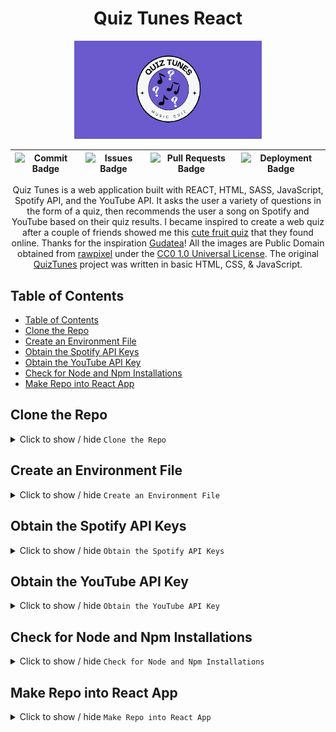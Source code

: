 <div align="center">
<h1>Quiz Tunes React</h1>

<img src="public/img/logo/QuizTunesCardLogo.png" alt="Quiz Tunes Card Logo" width="300">

| ![Commit Badge](https://img.shields.io/github/last-commit/Miramoop/Quiz-Tunes-React) | ![Issues Badge](https://img.shields.io/github/issues-raw/Miramoop/Quiz-Tunes-React) | ![Pull Requests Badge](https://img.shields.io/github/issues-pr-raw/Miramoop/Quiz-Tunes-React.svg?style=flat-square&logo=github&logoColor=white) | ![Deployment Badge](https://deploy-badge.vercel.app/vercel/quiz-tunes-react) |
| :----------------------------------------------------------------------------------: | :---------------------------------------------------------------------------------: | :---------------------------------------------------------------------------------------------------------------------------------------------: | :--------------------------------------------------------------------------: |

Quiz Tunes is a web application built with REACT, HTML, SASS, JavaScript, Spotify API, and the YouTube API. It asks the user a variety of questions in the form of a quiz, then recommends the user a song on Spotify and YouTube based on their quiz results. I became inspired to create a web quiz after a couple of friends showed me this [cute fruit quiz](https://github.com/Gudetea/FruitCard-Odyssey) that they found online. Thanks for the inspiration [Gudatea](https://github.com/Gudetea)! All the images are Public Domain obtained from [rawpixel](https://www.rawpixel.com/) under the [CC0 1.0 Universal License](https://creativecommons.org/publicdomain/zero/1.0/). The original [QuizTunes](https://github.com/Miramoop/Quiz-Tunes) project was written in basic HTML, CSS, & JavaScript.

</div>

## Table of Contents

- [Table of Contents](#table-of-contents)
- [Clone the Repo](#clone-the-repo)
- [Create an Environment File](#create-an-environment-file)
- [Obtain the Spotify API Keys](#obtain-the-spotify-api-keys)
- [Obtain the YouTube API Key](#obtain-the-youtube-api-key)
- [Check for Node and Npm Installations](#check-for-node-and-npm-installations)
- [Make Repo into React App](#make-repo-into-react-app)

## Clone the Repo

<details>
    <summary>Click to show / hide <code>Clone the Repo</code></summary><br>
    <div style="border-left: 5px solid #2196f3; padding: 10px; margin: 10px 0;">
      <strong>NOTE:</strong> We need to clone the Github Repo onto your local machine. If you are not sure how to do this, you can follow the below instructions to learn how to clone the repo.</div>
    <ol>
      <li>Open the command prompt on your computer (It will open to the below directory as default)</li>
      <pre><code>C:\Users\YOURUSERNAME></pre></code>
      <li>Click the code button on the GitHub Repo</li>
      <img src="public/img/readmeInstructions/github/github-clone-code-button-red.png" alt="GitHub Clone Code Button with Red Square around it">
      <li>It opens to reveal the HTTPS code for Cloning the Repo</li>
       <img src="public/img/readmeInstructions/github/github-clone-https-link-button.png" alt="GitHub Clone Link with Red Square around it">
      <li>That link is copied into the below command</li>
      <pre><code>C:\Users\YOURUSERNAME> git clone https://github.com/Miramoop/Quiz-Tunes-React.git</pre></code>
      <div style=" border-left: 5px solid #f44336; padding: 10px; margin: 10px 0;">
      <strong>IMPORTANT:</strong> Make sure to keep the command prompt open for the next step </div>
      <li> Here are more instructions on cloning a repo, if you need any help:  <a href="https://docs.github.com/en/repositories/creating-and-managing-repositories/cloning-a-repository">GitHub Docs on Cloning Repos</a></li>
   </ol>
    <div align="right">[ <a href="#table-of-contents">↑ Back to Top ↑</a> ]</div>
</details>

## Create an Environment File

  <details>
    <summary>Click to show / hide <code>Create an Environment File</code></summary><br>
    <ol>
      <li>Navigate to the cloned repo folder on your computer using the below command</li>
         <pre><code>C:\Users\YOURUSERNAME> cd quiz-tunes-react</pre></code>
      <li>Next, we must create an environment variables file using the following command</li>
       <pre><code>C:\Users\YOURUSERNAME\quiz-tunes-react> echo. > environment.env </pre></code>
      <li>Now we must access that file using the following command</li>
      <pre><code>C:\Users\YOURUSERNAME\quiz-tunes-react> echo. > environment.env </pre></code>
       <div style=" border-left: 5px solid #f44336; padding: 10px; margin: 10px 0;">
      <strong>IMPORTANT:</strong> We will get the exact keys that need to be added into this file in the next two steps, so keep this file open. </div>
    </ol>
    <div align="right">[ <a href="#table-of-contents">↑ Back to Top ↑</a> ]</div>
  </details>

## Obtain the Spotify API Keys

 <details>
    <summary>Click to show / hide <code>Obtain the Spotify API Keys</code></summary><br>
    <ol>
      <li>We must go to the <a href="https://developer.spotify.com/" target="_blank">Spotify Developer Dashboard</a> to get our Spotify API keys
      <div style="border-left: 5px solid #2196f3; padding: 10px; margin: 10px 0;">
      <strong>NOTE:</strong> You must log in with a Spotify account (it can be either free or premium)</div>
      <li>Once logged in, you must click the button in the top right of the screen and select dashboard from the dropdown</li>
      <img src="public/img/readmeInstructions/spotify/spotify-developer-dashboard-button.png" alt="Spotify dashboard button with red square around it">
      <li>Then click the Create App button</li>
       <img src="public/img/readmeInstructions/spotify/spotify-developer-dashboard-create-app-button.png" alt="Spotify dashboard create app button with red square around it">
      <li>Create the app name and description (it can be whatever you would like)</li>
       <img src="public/img/readmeInstructions/spotify/spotify-developer-dashboard-app-name-description.png" alt="Spotify create app dashboard with app name and description entered">
      <li>The redirect uri must be set to localhost:3000/</li>
      <img src="public/img/readmeInstructions/spotify/spotify-developer-dashboard-redirect-uri-add-button.png" alt="Spotify create app dashboard with app name and description entered">
      <div style=" border-left: 5px solid #f44336; padding: 10px; margin: 10px 0;">
      <strong>IMPORTANT:</strong> Ensure you press the add button! Also, the redirect uri must be set to this in order for the local server to run properly using react </div>
      <li>Select the Web API checkbox, read and accept Spotify's terms, then save your app </li>
      <img src="public/img/readmeInstructions/spotify/spotify-developer-dashboard-api-terms-save.png" alt="Spotify dashboard create app dashboard with web api selected and terms box selected">
      <li>Click the settings button</li>
      <img src="public/img/readmeInstructions/spotify/spotify-app-dashboard-settings-button.png" alt="Spotify app dashboard settings button with red square around it">
      <li>The Client ID and Client Secret keys will be able to be viewed here (mine is blacked out, but yours won't be)</li>
        <img src="public/img/readmeInstructions/spotify/spotify-app-dashboard-keys.png" alt="Spotify app dashboard settings button with red square around it">
        <div style=" border-left: 5px solid #f44336; padding: 10px; margin: 10px 0;">
        <strong>IMPORTANT:</strong> You must press the view client secret button to see the secret key</div>
      <li>Copy and paste the client id and client secret keys into the <code>environment.env</code> file we created earlier in this format and save the file. Keep the file open for the next step!</li>
         <pre><code>
REACT_APP_CLIENT_ID=PLACE YOUR SPOTIFY CLIENT ID CODE HERE 
REACT_APP_CLIENT_SECRET=PLACE YOUR SPOTIFY SECRET ID CODE HERE
    </code></pre>
    <div align="right">[ <a href="#table-of-contents">↑ Back to Top ↑</a> ]</div>
  </details>

## Obtain the YouTube API Key

 <details>
    <summary>Click to show / hide <code>Obtain the YouTube API Key</code></summary><br>
    <ol>
      <li>We must go to the <a href="https://console.cloud.google.com/apis/dashboard" target="_blank">Google API Dashboard</a> to obtain our YouTube API Key</li>
      <div style="border-left: 5px solid #2196f3; padding: 10px; margin: 10px 0;">
      <strong>NOTE:</strong> You must log in with a Google account</div>
      <li>Click on the top left button titled "Select a Project" (mine shows a project name only because I already have created one before)</li>
      <img src="public/img/readmeInstructions/google/google-api-create-project-button.png" alt="Google API dashboard select a project button with red square around it">
      <li>Press the button titled "New Project"</li>
       <img src="public/img/readmeInstructions/google/google-api-create-new-project-button.png" alt="Google API dashboard new project button with red square around it">
      <li>Create the app name (it can be whatever you would like) and choose any organization. Then press the "Create" button</li>
      <img src="public/img/readmeInstructions/google/google-api-new-project-creation-screen.png" alt="Google API dashboard new project creation screen with details filled in">
      <li>Press the "Enable APIs and Services" button</li>
      <img src="public/img/readmeInstructions/google/google-api-enable-apis-and-services-button.png" alt="Google API dashboard enable APIs and Services button with red square around it">
      <li>Search for "YouTube Data API v3" & Click to enable it</li>
         <img src="public/img/readmeInstructions/google/youtube-api-enable-button.png" alt="YouTube data api v3 enable button with red square around it">
      <li>Click the "Create Credentials" button</li>
         <img src="public/img/readmeInstructions/google/youtube-api-create-credentials-button.png" alt="YouTube data api v3 create credentials button with red square around it">
        <li>Select the public data checkbox and press next</li>
         <img src="public/img/readmeInstructions/google/youtube-api-public-data-select-and-next-button.png" alt="YouTube data api v3 public data option selected, and a next button with a red square around it">
         <li>Now your YouTube API key is given (mine is blacked out but yours won't be)</li>
         <img src="public/img/readmeInstructions/google/youtube-api-key.png" alt="YouTube data api v3 api key">
         <li>Copy and paste your YouTube API key into the <code>environment file</code> created in the steps above right below your other two keys</li>
           <pre><code>
REACT_APP_CLIENT_ID=SPOTIFY CLIENT CODE
REACT_APP_CLIENT_SECRET=SPOTIFY SECRET CODE
REACT_APP_API_KEY=PLACE YOUR YOUTUBE API KEY HERE
    </code></pre>
    <li>Save the environment file and you can now close it without any issues<li>
    </ol>
    <div align="right">[ <a href="#table-of-contents">↑ Back to Top ↑</a> ]</div>
  </details>

## Check for Node and Npm Installations

 <details>
    <summary>Click to show / hide <code>Check for Node and Npm Installations</code></summary></br>
    <div style="border-left: 5px solid #2196f3; padding: 10px; margin: 10px 0;">
      <strong>NOTE:</strong> We need to ensure that you have Node & Npm installed on your local machine. </div>
    <ol>
      <li>Check for the npm version using the below command</li>
      <pre><code>npm -v</code></pre>
      <li>Check for the node version using the below command</li>
      <pre><code>node -v</code></pre>
    <div style="border-left: 5px solid #2196f3; padding: 10px; margin: 10px 0;">
      <strong>NOTE:</strong> If either of these commands do not give a version number or give an error we must install node and npm </div>
      <li>Install npm using the below command</li>
         <pre><code>npm install latest</code></pre>
      <li>Install node using the below command</li>
         <pre><code>npm install node</code></pre>
      <li>Run the same commands to check the versions of each to ensure that they installed properly</li>
      <div style=" border-left: 5px solid #f44336; padding: 10px; margin: 10px 0;">
      <strong>IMPORTANT:</strong> If the command prompt does not allow you to run any of these commands. Make sure to exit and run command prompt as administrator</div>
      <img src="public/img/readmeInstructions/cmd-run-as-admin.png" alt="Windows search for command prompt with run as administrator button circled in red">
    </ol>
    <div align="right">[ <a href="#table-of-contents">↑ Back to Top ↑</a> ]</div>
  </details>

## Make Repo into React App

 <details>
    <summary>Click to show / hide <code>Make Repo into React App</code></summary></br>
    <ol>
    <li>Open the command prompt and get to the proper directory for your project using this command</li>
     <pre><code>C:\Users\YOURUSERNAME> cd quiz-tunes-react</pre></code>
    <li>Now that we are in the proper place, we have to make this project into a react app using this command</li>
      <pre><code>C:\Users\YOURUSERNAME\quiz-tunes-react> npm install create-react-app</pre></code>
    <li>Now our project is a react app, we can run it on our local machine using the following command</li>
      <pre><code>C:\Users\YOURUSERNAME\quiz-tunes-react> npm run start</pre></code>
    <div style=" border-left: 5px solid #f44336; padding: 10px; margin: 10px 0;">
    <strong>IMPORTANT:</strong> To terminate the local development server, open the windows powershell that was opened by your local machine to host the local server & press "ctrl + c", then press y when prompted. </div>
    <div style="border-left: 5px solid #2196f3; padding: 10px; margin: 10px 0;">
    <strong>NOTE:</strong> The browser window where the local development server is being run will not close automatically, you must close it yourself. </div>
    </ol>
    <div align="right">[ <a href="#table-of-contents">↑ Back to Top ↑</a> ]</div>

  </details>
